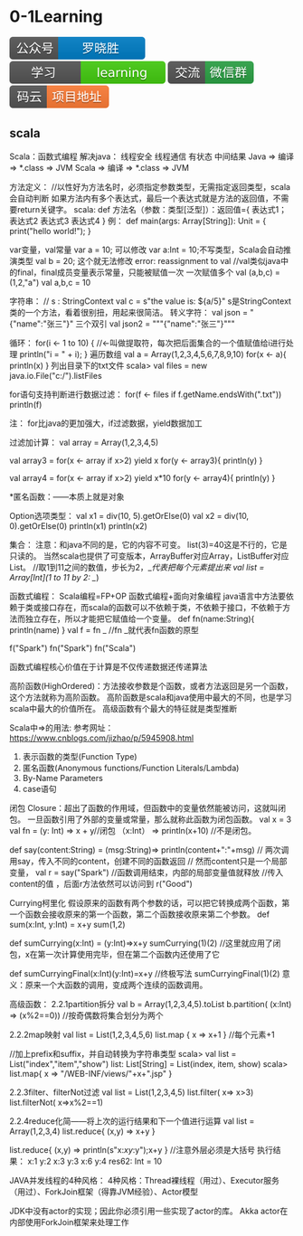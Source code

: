 # 0-1Learning

![alt text](../../static/common/svg/luoxiaosheng.svg "公众号")
![alt text](../../static/common/svg/luoxiaosheng_learning.svg "学习")
![alt text](../../static/common/svg/luoxiaosheng_wechat.svg "微信")
![alt text](../../static/common/svg/luoxiaosheng_gitee.svg "码云")


## scala

Scala：函数式编程
解决java：	线程安全
	线程通信
	有状态
	中间结果
Java  => 编译 => *.class => JVM
Scala => 编译 => *.class => JVM

方法定义：  //以性好为方法名时，必须指定参数类型，无需指定返回类型，scala会自动判断
如果方法内有多个表达式，最后一个表达式就是方法的返回值，不需要return关键字。
scala:
def 方法名（参数：类型[泛型]）：返回值={
	表达式1；表达式2
	表达式3
	表达式4
}
例：
def  main(args: Array[String]): Unit = {
    print("hello world!");
}

var变量，val常量
var a = 10; 可以修改 var a:Int = 10;不写类型，Scala会自动推演类型
val b = 20; 这个就无法修改 error: reassignment to val		//val类似java中的final，final成员变量表示常量，只能被赋值一次
一次赋值多个
val (a,b,c) = (1,2,"a")
val a,b,c = 10	

字符串：
 // s : StringContext
val c = s"the value is: ${a/5}"
s是StringContext类的一个方法，看着很别扭，用起来很简洁。
转义字符：
val json  = "{\"name\":\"张三\"}"
三个双引  val json2 = """{"name":"张三"}"""

循环：
for(i <- 1 to 10) {	//<-叫做提取符，每次把后面集合的一个值赋值给i进行处理
println("i = " + i);
}
遍历数组
val a = Array(1,2,3,4,5,6,7,8,9,10)
for(x <- a){
    println(x)
}
列出目录下的txt文件
scala> val files = new java.io.File("c:/").listFiles

for语句支持判断进行数据过滤：
for(f <- files if f.getName.endsWith(".txt")) println(f)

注：
for比java的更加强大，if过滤数据，yield数据加工

过滤加计算：
val array = Array(1,2,3,4,5)
    
val array3 = for(x <- array if x>2) yield x
for(y <- array3){
	println(y)
}

val array4 = for(x <- array if x>2) yield x*10
for(y <- array4){
	println(y)
}

*匿名函数：——本质上就是对象

Option选项类型：
val x1 = div(10, 5).getOrElse(0)
val x2 = div(10, 0).getOrElse(0)
println(x1)
println(x2)

集合：
注意：和java不同的是，它的内容不可变。 list(3)=40这是不行的，它是只读的。
当然scala也提供了可变版本，ArrayBuffer对应Array，ListBuffer对应List。
    //取1到11之间的数值，步长为2，_*代表把每个元素提出来
    val list = Array[Int](1 to 11 by 2: _*)


函数式编程：
Scala编程=FP+OP		函数式编程+面向对象编程
java语言中方法要依赖于类或接口存在，而scala的函数可以不依赖于类，不依赖于接口，不依赖于方法而独立存在，所以才能把它赋值给一个变量。
def fn(name:String){ println(name) }
val f = fn _	//fn _就代表fn函数的原型

f("Spark")
fn("Spark")
fn("Scala")

函数式编程核心价值在于计算是不仅传递数据还传递算法

高阶函数(HighOrdered)：方法接收参数是个函数，或者方法返回是另一个函数，这个方法就称为高阶函数。
高阶函数是scala和java使用中最大的不同，也是学习scala中最大的价值所在。
高级函数有个最大的特征就是类型推断


Scala中=>的用法:
参考网址：https://www.cnblogs.com/jizhao/p/5945908.html
1. 表示函数的类型(Function Type)
2. 匿名函数(Anonymous functions/Function Literals/Lambda)
3. By-Name Parameters
4. case语句

闭包 Closure：超出了函数的作用域，但函数中的变量依然能被访问，这就叫闭包。
一旦函数引用了外部的变量或常量，那么就称此函数为闭包函数。
  val x = 3
  val fn = (y: Int) => x + y//闭包
（x:Int） => println(x+10)  //不是闭包。


  def say(content:String) = (msg:String)=> println(content+":"+msg)
  // 两次调用say，传入不同的content，创建不同的函数返回
  // 然而content只是一个局部变量，
  val r = say("Spark")	//函数调用结束，内部的局部变量值就释放
  //传入content的值 ，后面r方法依然可以访问到
  r("Good")


Currying柯里化
假设原来的函数有两个参数的话，可以把它转换成两个函数，第一个函数会接收原来的第一个函数，第二个函数接收原来第二个参数。
def sum(x:Int, y:Int) = x+y
sum(1,2)

def sumCurrying(x:Int) = (y:Int)=>x+y
sumCurrying(1)(2)
//这里就应用了闭包，x在第一次计算使用完毕，但在第二个函数内还使用了它

def sumCurryingFinal(x:Int)(y:Int)=x+y		//终极写法
sumCurryingFinal(1)(2)
意义：原来一个大函数的调用，变成两个连续的函数调用。

高级函数：
2.2.1partition拆分
val b = Array(1,2,3,4,5).toList
b.partition( (x:Int) => (x%2==0))	//按奇偶数将集合划分为两个

2.2.2map映射
val list = List(1,2,3,4,5,6)
list.map { x => x+1 }    //每个元素+1

//加上prefix和suffix，并自动转换为字符串类型
scala> val list = List("index","item","show")
list: List[String] = List(index, item, show)
scala> list.map{ x => "/WEB-INF/views/"+x+".jsp" }

2.2.3filter、filterNot过滤
val list = List(1,2,3,4,5)
list.filter( x=> x>3)
list.filterNot( x=>x%2==1)

2.2.4reduce化简——将上次的运行结果和下一个值进行运算
val list = Array(1,2,3,4)
list.reduce{ (x,y) => x+y }

list.reduce{ (x,y) => println(s"x:$x y:$y");x+y }	//注意外层必须是大括号
执行结果：
x:1 y:2
x:3 y:3
x:6 y:4
res62: Int = 10

JAVA并发线程的4种风格：
4种风格：Thread裸线程（用过）、Executor服务（用过）、ForkJoin框架（得靠JVM经验）、Actor模型

JDK中没有actor的实现；因此你必须引用一些实现了actor的库。
Akka actor在内部使用ForkJoin框架来处理工作
